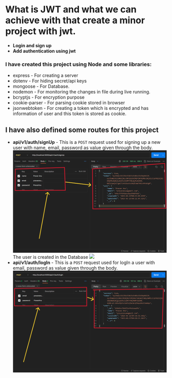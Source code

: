 # What is JWT and what we can achieve with that create a minor project with jwt.
- **Login and sign up**
- **Add authentication using jwt** 


### I have created this project using Node and some libraries: 
- express - For creating a server
- dotenv - For hiding secret/api keys
- mongoose - For Database.
- nodemon - For monitoring the changes in file during live running.
- bcryptjs - For encryption purpose
- cookie-parser - For parsing cookie stored in browser
- jsonwebtoken - For creating a token which is encrypted and has information of user and this token is stored as cookie.


## I have also defined some routes for this project
- **api/v1/auth/signUp** - This is a `POST` request used for signing up a new user with name, email, password as value given through the body.
![signin](./signup.png)
The user is created in the Database ![](./userInDB.png)
- **api/v1/auth/logIn** - This is a `POST` request used for logIn a user with email, password as value given through the body.
![login](./logIn.png)